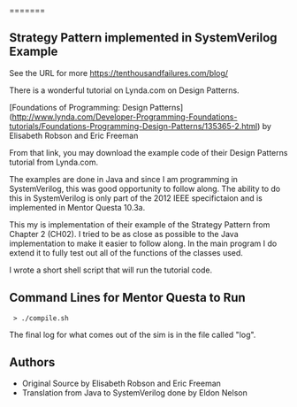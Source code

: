 =======
## Strategy Pattern implemented in SystemVerilog Example

See the URL for more
<https://tenthousandfailures.com/blog/>

There is a wonderful tutorial on Lynda.com on Design Patterns.

[Foundations of Programming: Design Patterns]
(http://www.lynda.com/Developer-Programming-Foundations-tutorials/Foundations-Programming-Design-Patterns/135365-2.html)
by Elisabeth Robson and Eric Freeman

From that link, you may download the example code of their Design Patterns tutorial from Lynda.com.

The examples are done in Java and since I am programming in SystemVerilog, this was good opportunity to follow along.  The ability to do this in SystemVerilog is only part of the 2012 IEEE specifictaion and is implemented in Mentor Questa 10.3a.

This my is implementation of their example of the Strategy Pattern from Chapter 2 (CH02).  I tried to be as close as possible to the Java implementation to make it easier to follow along.  In the main program I do extend it to fully test out all of the functions of the classes used.

I wrote a short shell script that will run the tutorial code.

## Command Lines for Mentor Questa to Run
```shell
 > ./compile.sh
```

The final log for what comes out of the sim is in the file called "log".

## Authors
* Original Source by Elisabeth Robson and Eric Freeman
* Translation from Java to SystemVerilog done by Eldon Nelson
